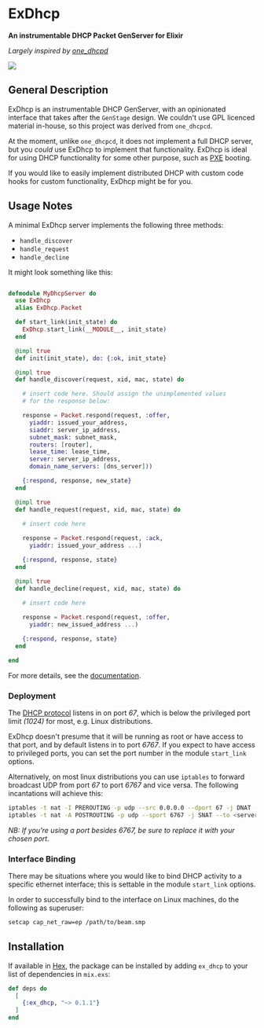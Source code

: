# ExDhcp

**An instrumentable DHCP Packet GenServer for Elixir**

_Largely inspired by [one_dhcpd][1]_

<img src="https://api.travis-ci.com/RstorLabs/ex_dhcp.svg?branch=master"/>

## General Description

ExDhcp is an instrumentable DHCP GenServer, with an opinionated interface that takes after the `GenStage` design.  We couldn't use GPL licenced material in-house, so this project was derived from `one_dhcpcd`. 

At the moment, unlike `one_dhcpcd`, it does not implement a full DHCP server, but you *could* use ExDhcp to implement that functionality. ExDhcp is ideal for using DHCP functionality for some other purpose, such as [PXE][2] booting.

If you would like to easily implement distributed DHCP with custom code hooks for custom functionality, ExDhcp might be for you.

## Usage Notes

A minimal ExDhcp server implements the following three methods:
- `handle_discover`
- `handle_request`
- `handle_decline`

It might look something like this:

```elixir

defmodule MyDhcpServer do
  use ExDhcp
  alias ExDhcp.Packet

  def start_link(init_state) do
    ExDhcp.start_link(__MODULE__, init_state)
  end

  @impl true
  def init(init_state), do: {:ok, init_state}

  @impl true
  def handle_discover(request, xid, mac, state) do

    # insert code here. Should assign the unimplemented values 
    # for the response below:

    response = Packet.respond(request, :offer,
      yiaddr: issued_your_address,
      siaddr: server_ip_address,
      subnet_mask: subnet_mask,
      routers: [router],
      lease_time: lease_time,
      server: server_ip_address,
      domain_name_servers: [dns_server]))

    {:respond, response, new_state}
  end

  @impl true
  def handle_request(request, xid, mac, state) do
    
    # insert code here

    response = Packet.respond(request, :ack,
      yiaddr: issued_your_address ...)

    {:respond, response, state}
  end

  @impl true
  def handle_decline(request, xid, mac, state) do
    
    # insert code here

    response = Packet.respond(request, :offer,
      yiaddr: new_issued_address ...)

    {:respond, response, state}
  end

end

```
For more details, see the [documentation](https://hexdocs.pm/ex_dhcp).

### Deployment

The [DHCP protocol][3] listens in on port *67*, which is below the privileged port limit *(1024)* for most, e.g. Linux distributions.

ExDhcp doesn't presume that it will be running as root or have access to that port, and by default listens in to port *6767*.  If you expect to have access to privileged ports, you can set the port number in the module `start_link` options.

Alternatively, on most linux distributions you can use `iptables` to forward broadcast UDP from port *67* to port *6767* and vice versa.  The following incantations will achieve this:

```bash
iptables -t nat -I PREROUTING -p udp --src 0.0.0.0 --dport 67 -j DNAT --to 0.0.0.0:6767
iptables -t nat -A POSTROUTING -p udp --sport 6767 -j SNAT --to <server ip address>:67
```
_NB: If you're using a port besides *6767*, be sure to replace it with your chosen port._

### Interface Binding

There may be situations where you would like to bind DHCP activity to a specific ethernet interface; this is settable in the module `start_link` options.

In order to successfully bind to the interface on Linux machines, do the following as superuser:

```bash
setcap cap_net_raw=ep /path/to/beam.smp
```

## Installation

If available in [Hex](https://hex.pm/docs/publish), the package can be installed
by adding `ex_dhcp` to your list of dependencies in `mix.exs`:

```elixir
def deps do
  [
    {:ex_dhcp, "~> 0.1.1"}
  ]
end
```

<!-- References -->
[1]: https://github.com/fhunleth/one_dhcpd
[2]: https://en.wikipedia.org/wiki/Preboot_Execution_Environment
[3]: https://en.wikipedia.org/wiki/Dynamic_Host_Configuration_Protocol
